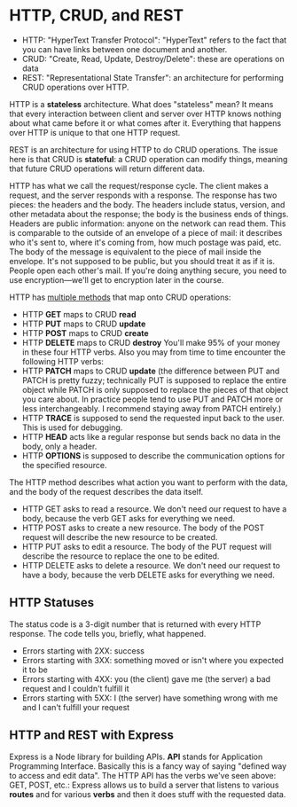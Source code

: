 # HTTP, CRUD, and REST
- HTTP: "HyperText Transfer Protocol": "HyperText" refers to the fact that you can have links between one document and another.
- CRUD: "Create, Read, Update, Destroy/Delete": these are operations on data
- REST: "Representational State Transfer": an architecture for performing CRUD operations over HTTP.

HTTP is a **stateless** architecture. What does "stateless" mean? It means that every interaction between client and server over HTTP knows nothing about what came before it or what comes after it. Everything that happens over HTTP is unique to that one HTTP request.

REST is an architecture for using HTTP to do CRUD operations. The issue here is that CRUD is **stateful**: a CRUD operation can modify things, meaning that future CRUD operations will return different data.

HTTP has what we call the request/response cycle. The client makes a request, and the server responds with a response. The response has two pieces: the headers and the body. The headers include status, version, and other metadata about the response; the body is the business ends of things. Headers are public information: anyone on the network can read them. This is comparable to the outside of an envelope of a piece of mail: it describes who it's sent to, where it's coming from, how much postage was paid, etc. The body of the message is equivalent to the piece of mail inside the envelope. It's not supposed to be public, but you should treat it as if it is. People open each other's mail. If you're doing anything secure, you need to use encryption—we'll get to encryption later in the course.

HTTP has [multiple methods](https://developer.mozilla.org/en-US/docs/Web/HTTP/Methods) that map onto CRUD operations:
- HTTP **GET** maps to CRUD **read**
- HTTP **PUT** maps to CRUD **update**
- HTTP **POST** maps to CRUD **create**
- HTTP **DELETE** maps to CRUD **destroy**
You'll make 95% of your money in these four HTTP verbs. Also you may from time to time encounter the following HTTP verbs:
- HTTP **PATCH** maps to CRUD **update** (the difference between PUT and PATCH is pretty fuzzy; technically PUT is supposed to replace the entire object while PATCH is only supposed to replace the pieces of that object you care about. In practice people tend to use PUT and PATCH more or less interchangeably. I recommend staying away from PATCH entirely.)
- HTTP **TRACE** is supposed to send the requested input back to the user. This is used for debugging.
- HTTP **HEAD** acts like a regular response but sends back no data in the body, only a header.
- HTTP **OPTIONS** is supposed to describe the communication options for the specified resource.

The HTTP method describes what action you want to perform with the data, and the body of the request describes the data itself.
- HTTP GET asks to read a resource. We don't need our request to have a body, because the verb GET asks for everything we need.
- HTTP POST asks to create a new resource. The body of the POST request will describe the new resource to be created.
- HTTP PUT asks to edit a resource. The body of the PUT request will describe the resource to replace the one to be edited.
- HTTP DELETE asks to delete a resource. We don't need our request to have a body, because the verb DELETE asks for everything we need.

## HTTP Statuses
The status code is a 3-digit number that is returned with every HTTP response. The code tells you, briefly, what happened.
- Errors starting with 2XX: success
- Errors starting with 3XX: something moved or isn't where you expected it to be
- Errors starting with 4XX: you (the client) gave me (the server) a bad request and I couldn't fulfill it
- Errors starting with 5XX: I (the server) have something wrong with me and I can't fulfill your request

## HTTP and REST with Express
Express is a Node library for building APIs. **API** stands for Application Programming Interface. Basically this is a fancy way of saying "defined way to access and edit data". The HTTP API has the verbs we've seen above: GET, POST, etc.: Express allows us to build a server that listens to various **routes** and for various **verbs** and then it does stuff with the requested data.
